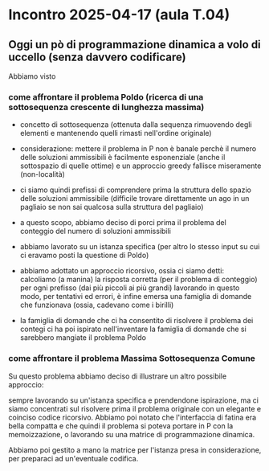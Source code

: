 # Incontro 2025-04-17 (aula T.04)

## Oggi un pò di programmazione dinamica a volo di uccello (senza davvero codificare)

Abbiamo visto

### come affrontare il problema Poldo (ricerca di una sottosequenza crescente di lunghezza massima)

- concetto di sottosequenza (ottenuta dalla sequenza rimuovendo degli elementi e mantenendo quelli rimasti nell'ordine originale)
- considerazione: mettere il problema in P non è banale perchè il numero delle soluzioni ammissibili è facilmente esponenziale (anche il sottospazio di quelle ottime) e un approccio greedy fallisce miseramente (non-località)
- ci siamo quindi prefissi di comprendere prima la struttura dello spazio delle soluzioni ammissibile (difficile trovare direttamente un ago in un pagliaio se non sai qualcosa sulla struttura del pagliaio)
- a questo scopo, abbiamo deciso di porci prima il problema del conteggio del numero di soluzioni ammissibili
- abbiamo lavorato su un istanza specifica (per altro lo stesso input su cui ci eravamo posti la questione di Poldo)
- abbiamo adottato un approccio ricorsivo, ossia ci siamo detti:
     calcoliamo (a manina) la risposta corretta (per il problema di conteggio) per ogni prefisso (dai più piccoli ai più grandi)
  lavorando in questo modo, per tentativi ed errori, è infine emersa una famiglia di domande che funzionava (ossia, cadevano come i birilli)

- la famiglia di domande che ci ha consentito di risolvere il problema dei contegi ci ha poi ispirato nell'inventare la famiglia di domande che si sarebbero mangiate il problema Poldo

### come affrontare il problema Massima Sottosequenza Comune

Su questo problema abbiamo deciso di illustrare un altro possibile approccio:

sempre lavorando su un'istanza specifica e prendendone ispirazione, ma ci siamo concentrati sul risolvere prima il problema originale con un elegante e coinciso codice ricorsivo. Abbiamo poi notato che l'interfaccia di fatina era bella compatta e che quindi il problema si poteva portare in P con la memoizzazione, o lavorando su una matrice di programmazione dinamica.

Abbiamo poi gestito a mano la matrice per l'istanza presa in considerazione, per preparaci ad un'eventuale codifica.
